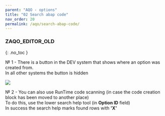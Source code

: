 ```yaml
---
parent: "AQO - options"
title: "02 Search abap code"
nav_order: 20
permalink: /aqo/search-abap-code/
---
```

### ZAQO_EDITOR_OLD
{: .no_toc }

№ 1 - There is a button in the DEV system that shows where an option was created from. \
In all other systems the button is hidden

![](https://raw.githubusercontent.com/wiki/bizhuka/aqo/src/02_last_call.png)

№ 2 - You can also use RunTime code scanning (in case the code creation block has been moved to another place) \
To do this, use the lower search help tool (in **Option ID** field)\
In success the search help marks found rows with **'X'**